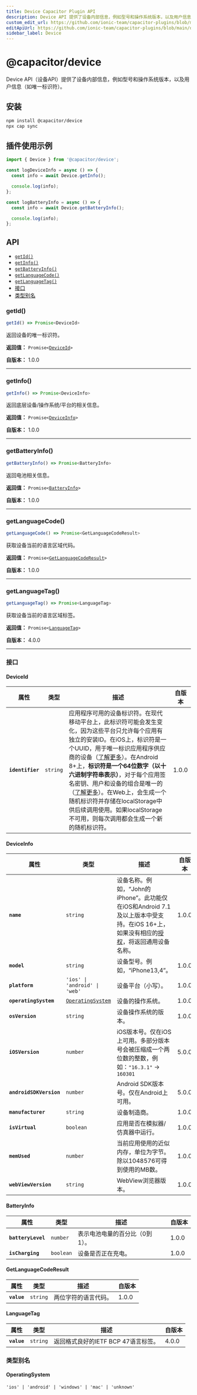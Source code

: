 ```yaml
---
title: Device Capacitor Plugin API
description: Device API 提供了设备内部信息，例如型号和操作系统版本，以及用户信息（如唯一标识符）。
custom_edit_url: https://github.com/ionic-team/capacitor-plugins/blob/main/device/README.md
editApiUrl: https://github.com/ionic-team/capacitor-plugins/blob/main/device/src/definitions.ts
sidebar_label: Device
---
```


# @capacitor/device

Device API（设备API）提供了设备内部信息，例如型号和操作系统版本，以及用户信息（如唯一标识符）。

## 安装

```bash
npm install @capacitor/device
npx cap sync
```

## 插件使用示例

```typescript
import { Device } from '@capacitor/device';

const logDeviceInfo = async () => {
  const info = await Device.getInfo();

  console.log(info);
};

const logBatteryInfo = async () => {
  const info = await Device.getBatteryInfo();

  console.log(info);
};
```

## API

<docgen-index>

* [`getId()`](#getid)
* [`getInfo()`](#getinfo)
* [`getBatteryInfo()`](#getbatteryinfo)
* [`getLanguageCode()`](#getlanguagecode)
* [`getLanguageTag()`](#getlanguagetag)
* [接口](#interfaces)
* [类型别名](#type-aliases)

</docgen-index>

<docgen-api>
<!--Update the source file JSDoc comments and rerun docgen to update the docs below-->

### getId()

```typescript
getId() => Promise<DeviceId>
```

返回设备的唯一标识符。

**返回值：** <code>Promise&lt;<a href="#deviceid">DeviceId</a>&gt;</code>

**自版本：** 1.0.0

--------------------


### getInfo()

```typescript
getInfo() => Promise<DeviceInfo>
```

返回底层设备/操作系统/平台的相关信息。

**返回值：** <code>Promise&lt;<a href="#deviceinfo">DeviceInfo</a>&gt;</code>

**自版本：** 1.0.0

--------------------


### getBatteryInfo()

```typescript
getBatteryInfo() => Promise<BatteryInfo>
```

返回电池相关信息。

**返回值：** <code>Promise&lt;<a href="#batteryinfo">BatteryInfo</a>&gt;</code>

**自版本：** 1.0.0

--------------------


### getLanguageCode()

```typescript
getLanguageCode() => Promise<GetLanguageCodeResult>
```

获取设备当前的语言区域代码。

**返回值：** <code>Promise&lt;<a href="#getlanguagecoderesult">GetLanguageCodeResult</a>&gt;</code>

**自版本：** 1.0.0

--------------------


### getLanguageTag()

```typescript
getLanguageTag() => Promise<LanguageTag>
```

获取设备当前的语言区域标签。

**返回值：** <code>Promise&lt;<a href="#languagetag">LanguageTag</a>&gt;</code>

**自版本：** 4.0.0

--------------------


### 接口


#### DeviceId

| 属性              | 类型                | 描述                                                                                                                                                                                                                                                                                                                                                                                                                                                                                                                                                                                                                                                                                                                                                                                             | 自版本 |
| ----------------- | ------------------- | ----------------------------------------------------------------------------------------------------------------------------------------------------------------------------------------------------------------------------------------------------------------------------------------------------------------------------------------------------------------------------------------------------------------------------------------------------------------------------------------------------------------------------------------------------------------------------------------------------------------------------------------------------------------------------------------------------------------------------------------------------------------------------------------------- | ------ |
| **`identifier`**  | <code>string</code> | 应用程序可用的设备标识符。在现代移动平台上，此标识符可能会发生变化，因为这些平台只允许每个应用有独立的安装ID。在iOS上，标识符是一个UUID，用于唯一标识应用程序供应商的设备（[了解更多](https://developer.apple.com/documentation/uikit/uidevice/1620059-identifierforvendor)）。在Android 8+上，__标识符是一个64位数字（以十六进制字符串表示）__，对于每个应用签名密钥、用户和设备的组合是唯一的（[了解更多](https://developer.android.com/reference/android/provider/Settings.Secure#ANDROID_ID)）。在Web上，会生成一个随机标识符并存储在localStorage中供后续调用使用。如果localStorage不可用，则每次调用都会生成一个新的随机标识符。 | 1.0.0  |


#### DeviceInfo

| 属性                   | 类型                                                        | 描述                                                                                                                                                                                                                                                                                                                                              | 自版本 |
| ---------------------- | ----------------------------------------------------------- | ------------------------------------------------------------------------------------------------------------------------------------------------------------------------------------------------------------------------------------------------------------------------------------------------------------------------------------------------ | ------ |
| **`name`**             | <code>string</code>                                         | 设备名称。例如，“John的iPhone”。此功能仅在iOS和Android 7.1及以上版本中受支持。在iOS 16+上，如果没有相应的[授权](https://developer.apple.com/documentation/bundleresources/entitlements/com_apple_developer_device-information_user-assigned-device-name)，将返回通用设备名称。 | 1.0.0  |
| **`model`**            | <code>string</code>                                         | 设备型号。例如，“iPhone13,4”。                                                                                                                                                                                                                                                                                                                    | 1.0.0  |
| **`platform`**         | <code>'ios' \| 'android' \| 'web'</code>                    | 设备平台（小写）。                                                                                                                                                                                                                                                                                                                                | 1.0.0  |
| **`operatingSystem`**  | <code><a href="#operatingsystem">OperatingSystem</a></code> | 设备的操作系统。                                                                                                                                                                                                                                                                                                                                  | 1.0.0  |
| **`osVersion`**        | <code>string</code>                                         | 设备操作系统的版本。                                                                                                                                                                                                                                                                                                                              | 1.0.0  |
| **`iOSVersion`**       | <code>number</code>                                         | iOS版本号。仅在iOS上可用。多部分版本号会被压缩成一个两位数的整数，例如：`"16.3.1"` -&gt; `160301`                                                                                                                                                                                                                                                   | 5.0.0  |
| **`androidSDKVersion`**| <code>number</code>                                         | Android SDK版本号。仅在Android上可用。                                                                                                                                                                                                                                                                                                            | 5.0.0  |
| **`manufacturer`**     | <code>string</code>                                         | 设备制造商。                                                                                                                                                                                                                                                                                                                                      | 1.0.0  |
| **`isVirtual`**        | <code>boolean</code>                                        | 应用是否在模拟器/仿真器中运行。                                                                                                                                                                                                                                                                                                                   | 1.0.0  |
| **`memUsed`**          | <code>number</code>                                         | 当前应用使用的近似内存，单位为字节。除以1048576可得到使用的MB数。                                                                                                                                                                                                                                                                                  | 1.0.0  |
| **`webViewVersion`**   | <code>string</code>                                         | WebView浏览器版本。                                                                                                                                                                                                                                                                                                                               | 1.0.0  |


#### BatteryInfo

| 属性                | 类型                 | 描述                                           | 自版本 |
| ------------------- | -------------------- | ---------------------------------------------- | ------ |
| **`batteryLevel`**  | <code>number</code>  | 表示电池电量的百分比（0到1）。                   | 1.0.0  |
| **`isCharging`**    | <code>boolean</code> | 设备是否正在充电。                               | 1.0.0  |


#### GetLanguageCodeResult

| 属性        | 类型                | 描述                  | 自版本 |
| ----------- | ------------------- | --------------------- | ------ |
| **`value`** | <code>string</code> | 两位字符的语言代码。    | 1.0.0  |


#### LanguageTag

| 属性        | 类型                | 描述                                      | 自版本 |
| ----------- | ------------------- | ----------------------------------------- | ------ |
| **`value`** | <code>string</code> | 返回格式良好的IETF BCP 47语言标签。         | 4.0.0  |


### 类型别名


#### OperatingSystem

<code>'ios' | 'android' | 'windows' | 'mac' | 'unknown'</code>

</docgen-api>